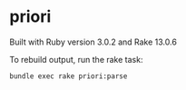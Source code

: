 # priori

Built with Ruby version 3.0.2 and Rake 13.0.6

To rebuild output, run the rake task:

```bundle exec rake priori:parse```
